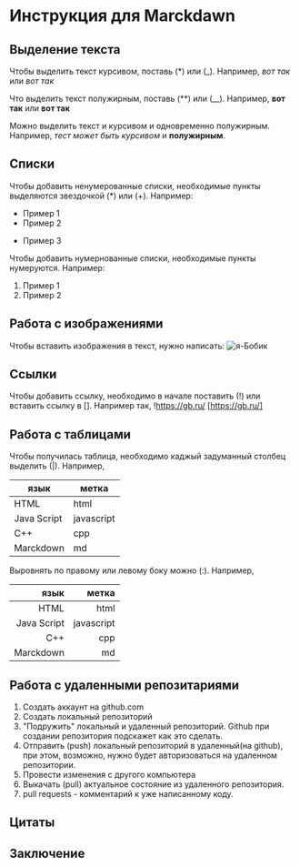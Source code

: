 # Инструкция для Marckdawn

## Выделение текста

Чтобы выделить текст курсивом, поставь (*) или (_). Например, *вот так* или _вот так_

Что выделить текст полужирным, поставь (**) или (__). Например, **вот так** или __вот так__

Можно выделить текст  и курсивом и одновременно полужирным. Например, _тест может быть курсивом_ и **полужирным**.
## Списки

Чтобы добавить ненумерованные списки, необходимые пункты выделяются звездочкой (*) или (+). Например:
* Пример 1
* Пример 2
+ Пример 3

Чтобы добавить нумернованные списки, необходимые пункты нумеруются. Например:

1. Пример 1
2. Пример 2

## Работа с изображениями

Чтобы вставить изображения в текст, нужно написать:
![я-Бобик](%D0%91%D0%BE%D0%B1%D0%B8%D0%BA.jpg)

## Ссылки

Чтобы добавить ссылку, необходимо в начале поставить (!) или вставить ссылку в []. Например так,
!https://gb.ru/
[https://gb.ru/]

## Работа с таблицами

Чтобы получилась таблица, необходимо каджый задуманный столбец выделить (|). Например,

| язык | метка
|---|---|
|HTML|html
|Java Script|javascript
|C++|cpp
|Marckdown|md

Выровнять по правому или левому боку можно (:). Например,

| язык | метка
|---:|---:|
|HTML|html
|Java Script|javascript
|C++|cpp
|Marckdown|md

## Работа с удаленными репозитариями

1. Создать аккаунт на github.com
2. Создать локальный репозиторий
3. "Подружить" локальный и удаленный репозиторий. Github при создании репозитория подскажет как это сделать.
4. Отправить (push) локальный репозиторий в удаленный(на github), при этом, возможно, нужно будет авторизоваться на удаленном репозитории.
5. Провести изменения с другого компьютера
6. Выкачать (pull) актуальное состояние из удаленного репозитория.
7. pull requests - комментарий к уже написанному коду.


## Цитаты

## Заключение
